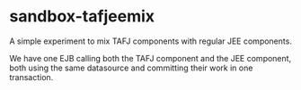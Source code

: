 sandbox-tafjeemix
=================

A simple experiment to mix TAFJ components with regular JEE components.

We have one EJB calling both the TAFJ component and the JEE component, both using the same datasource and committing their work in one transaction.